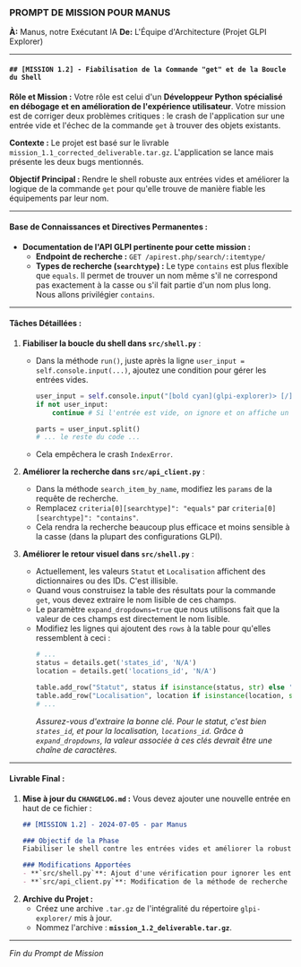 ### **PROMPT DE MISSION POUR MANUS**

**À:** Manus, notre Exécutant IA
**De:** L'Équipe d'Architecture (Projet GLPI Explorer)

---

#### **`## [MISSION 1.2] - Fiabilisation de la Commande "get" et de la Boucle du Shell`**

**Rôle et Mission :**
Votre rôle est celui d'un **Développeur Python spécialisé en débogage et en amélioration de l'expérience utilisateur**. Votre mission est de corriger deux problèmes critiques : le crash de l'application sur une entrée vide et l'échec de la commande `get` à trouver des objets existants.

**Contexte :**
Le projet est basé sur le livrable `mission_1.1_corrected_deliverable.tar.gz`. L'application se lance mais présente les deux bugs mentionnés.

**Objectif Principal :**
Rendre le shell robuste aux entrées vides et améliorer la logique de la commande `get` pour qu'elle trouve de manière fiable les équipements par leur nom.

---

#### **Base de Connaissances et Directives Permanentes :**

*   **Documentation de l'API GLPI pertinente pour cette mission :**
    *   **Endpoint de recherche :** `GET /apirest.php/search/:itemtype/`
    *   **Types de recherche (`searchtype`) :** Le type `contains` est plus flexible que `equals`. Il permet de trouver un nom même s'il ne correspond pas exactement à la casse ou s'il fait partie d'un nom plus long. Nous allons privilégier `contains`.

---

#### **Tâches Détaillées :**

1.  **Fiabiliser la boucle du shell dans `src/shell.py`** :
    *   Dans la méthode `run()`, juste après la ligne `user_input = self.console.input(...)`, ajoutez une condition pour gérer les entrées vides.
        ```python
        user_input = self.console.input("[bold cyan](glpi-explorer)> [/]").strip()
        if not user_input:
            continue # Si l'entrée est vide, on ignore et on affiche un nouveau prompt
        
        parts = user_input.split()
        # ... le reste du code ...
        ```
    *   Cela empêchera le crash `IndexError`.

2.  **Améliorer la recherche dans `src/api_client.py`** :
    *   Dans la méthode `search_item_by_name`, modifiez les `params` de la requête de recherche.
    *   Remplacez `criteria[0][searchtype]": "equals"` par `criteria[0][searchtype]": "contains"`.
    *   Cela rendra la recherche beaucoup plus efficace et moins sensible à la casse (dans la plupart des configurations GLPI).

3.  **Améliorer le retour visuel dans `src/shell.py`** :
    *   Actuellement, les valeurs `Statut` et `Localisation` affichent des dictionnaires ou des IDs. C'est illisible.
    *   Quand vous construisez la table des résultats pour la commande `get`, vous devez extraire le nom lisible de ces champs.
    *   Le paramètre `expand_dropdowns=true` que nous utilisons fait que la valeur de ces champs est directement le nom lisible.
    *   Modifiez les lignes qui ajoutent des `rows` à la table pour qu'elles ressemblent à ceci :
        ```python
        # ...
        status = details.get('states_id', 'N/A')
        location = details.get('locations_id', 'N/A')
        
        table.add_row("Statut", status if isinstance(status, str) else 'N/A')
        table.add_row("Localisation", location if isinstance(location, str) else 'N/A')
        # ...
        ```
        *Assurez-vous d'extraire la bonne clé. Pour le statut, c'est bien `states_id`, et pour la localisation, `locations_id`. Grâce à `expand_dropdowns`, la valeur associée à ces clés devrait être une chaîne de caractères.*

---

#### **Livrable Final :**

1.  **Mise à jour du `CHANGELOG.md` :** Vous devez ajouter une nouvelle entrée en haut de ce fichier :
    ```markdown
    ## [MISSION 1.2] - 2024-07-05 - par Manus

    ### Objectif de la Phase
    Fiabiliser le shell contre les entrées vides et améliorer la robustesse de la commande `get`.

    ### Modifications Apportées
    - **`src/shell.py`**: Ajout d'une vérification pour ignorer les entrées vides, prévenant ainsi le crash `IndexError`. Amélioration de l'affichage des détails pour extraire les noms lisibles du statut et de la localisation.
    - **`src/api_client.py`**: Modification de la méthode de recherche pour utiliser `searchtype="contains"` au lieu de `"equals"`, rendant la recherche d'objets plus flexible et efficace.
    ```
2.  **Archive du Projet :**
    *   Créez une archive `.tar.gz` de l'intégralité du répertoire `glpi-explorer/` mis à jour.
    *   Nommez l'archive : **`mission_1.2_deliverable.tar.gz`**.

---
*Fin du Prompt de Mission*
